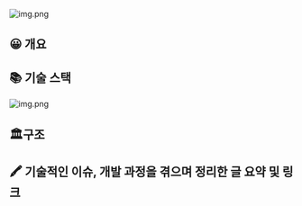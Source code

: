 ![img.png](https://user-images.githubusercontent.com/71599639/264277198-c1f33cb0-d375-4e51-ac41-a0900fcf1556.png)

## 😀 개요

## 📚 기술 스택
![img.png](https://user-images.githubusercontent.com/71599639/264404128-b8fc5b59-fb5e-4811-a233-ea8a488a6ea4.png)

## 🏛️구조

## 🖍 기술적인 이슈, 개발 과정을 겪으며 정리한 글 요약 및 링크
